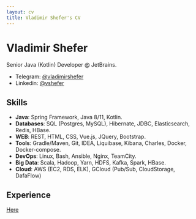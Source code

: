 ```yaml
---
layout: cv
title: Vladimir Shefer's CV
---
```


# Vladimir Shefer
Senior Java (Kotlin) Developer @ JetBrains.

- Telegram: [@vladimirshefer](https://t.me/vladimirshefer)
- Linkedin: [@vshefer](https://www.linkedin.com/in/vshefer)

## Skills
- **Java**: Spring Framework, Java 8/11, Kotlin.
- **Databases**: SQL (Postgres, MySQL), Hibernate, JDBC, Elasticsearch, Redis, HBase.
- **WEB**: REST, HTML, CSS, Vue.js, JQuery, Bootstrap.
- **Tools**: Gradle/Maven, Git, IDEA, Liquibase, Kibana, Charles, Docker, Docker-compose.
- **DevOps**: Linux, Bash, Ansible, Nginx, TeamCity.
- **Big Data**: Scala, Hadoop, Yarn, HDFS, Kafka, Spark, HBase.
- **Cloud**: AWS (EC2, RDS, ELK), GCloud (Pub/Sub, CloudStorage, DafaFlow)

## Experience
<a href="cv/experience.md"> Here </a>

<!-- ### Footer

Last updated: Nov 2024 -->


